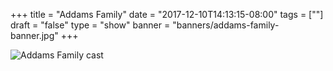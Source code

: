 +++
title = "Addams Family"
date = "2017-12-10T14:13:15-08:00"
tags = [""]
draft = "false"
type = "show"
banner = "banners/addams-family-banner.jpg"
+++

<!--Add details about the show below.-->
![Addams Family cast](/images/addams-family-cast-performance.png)
